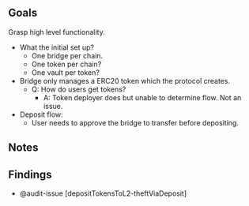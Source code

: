 ## Goals

Grasp high level functionality.

- What the initial set up?
  - One bridge per chain.
  - One token per chain?
  - One vault per token?
- Bridge only manages a ERC20 token which the protocol creates.
  - Q: How do users get tokens?
    - A: Token deployer does but unable to determine flow. Not an issue.
- Deposit flow:
  - User needs to approve the bridge to transfer before depositing.

## Notes

## Findings

- @audit-issue [depositTokensToL2-theftViaDeposit]
